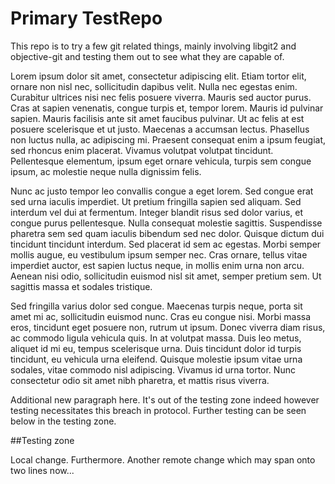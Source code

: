 Primary TestRepo
========

This repo is to try a few git related things, mainly involving libgit2 and objective-git and testing them out to see what they are capable of.

Lorem ipsum dolor sit amet, consectetur adipiscing elit. Etiam tortor elit, ornare non nisl nec, sollicitudin dapibus velit. Nulla nec egestas enim. Curabitur ultrices nisi nec felis posuere viverra. Mauris sed auctor purus. Cras at sapien venenatis, congue turpis et, tempor lorem. Mauris id pulvinar sapien. Mauris facilisis ante sit amet faucibus pulvinar. Ut ac felis at est posuere scelerisque et ut justo. Maecenas a accumsan lectus. Phasellus non luctus nulla, ac adipiscing mi. Praesent consequat enim a ipsum feugiat, sed rhoncus enim placerat. Vivamus volutpat volutpat tincidunt. Pellentesque elementum, ipsum eget ornare vehicula, turpis sem congue ipsum, ac molestie neque nulla dignissim felis.

Nunc ac justo tempor leo convallis congue a eget lorem. Sed congue erat sed urna iaculis imperdiet. Ut pretium fringilla sapien sed aliquam. Sed interdum vel dui at fermentum. Integer blandit risus sed dolor varius, et congue purus pellentesque. Nulla consequat molestie sagittis. Suspendisse pharetra sem sed quam iaculis bibendum sed nec dolor. Quisque dictum dui tincidunt tincidunt interdum. Sed placerat id sem ac egestas. Morbi semper mollis augue, eu vestibulum ipsum semper nec. Cras ornare, tellus vitae imperdiet auctor, est sapien luctus neque, in mollis enim urna non arcu. Aenean nisi odio, sollicitudin euismod nisl sit amet, semper pretium sem. Ut sagittis massa et sodales tristique.

Sed fringilla varius dolor sed congue. Maecenas turpis neque, porta sit amet mi ac, sollicitudin euismod nunc. Cras eu congue nisi. Morbi massa eros, tincidunt eget posuere non, rutrum ut ipsum. Donec viverra diam risus, ac commodo ligula vehicula quis. In at volutpat massa. Duis leo metus, aliquet id mi eu, tempus scelerisque urna. Duis tincidunt dolor id turpis tincidunt, eu vehicula urna eleifend. Quisque molestie ipsum vitae urna sodales, vitae commodo nisl adipiscing. Vivamus id urna tortor. Nunc consectetur odio sit amet nibh pharetra, et mattis risus viverra.

Additional new paragraph here. It's out of the testing zone indeed however testing necessitates this breach in protocol. Further testing can be seen below in the testing zone. 

##Testing zone

Local change. Furthermore. Another remote change which may span onto two lines now...
